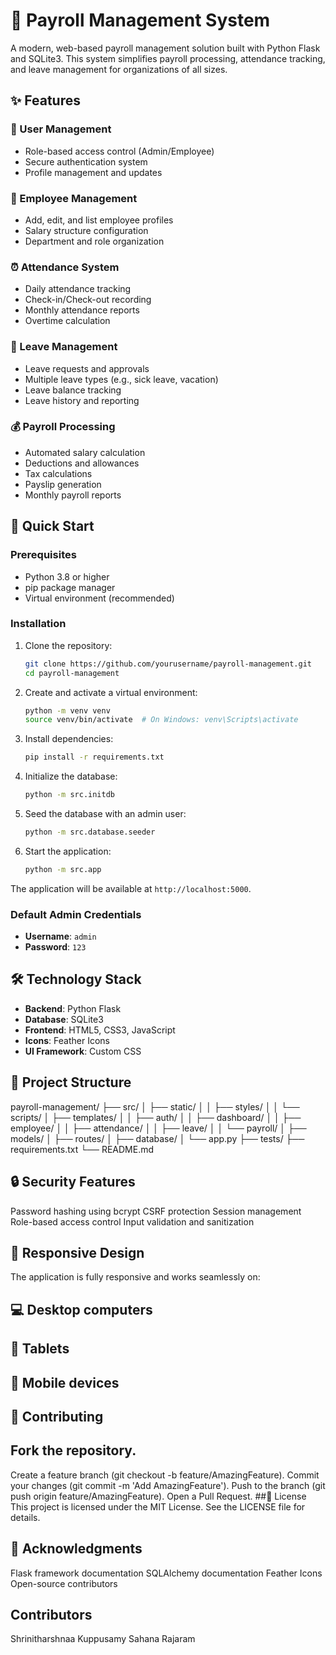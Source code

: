 # 🏢 Payroll Management System

A modern, web-based payroll management solution built with Python Flask and SQLite3. This system simplifies payroll processing, attendance tracking, and leave management for organizations of all sizes.

## ✨ Features

### 👥 User Management
- Role-based access control (Admin/Employee)
- Secure authentication system
- Profile management and updates

### 👔 Employee Management
- Add, edit, and list employee profiles
- Salary structure configuration
- Department and role organization

### ⏰ Attendance System
- Daily attendance tracking
- Check-in/Check-out recording
- Monthly attendance reports
- Overtime calculation

### 📅 Leave Management
- Leave requests and approvals
- Multiple leave types (e.g., sick leave, vacation)
- Leave balance tracking
- Leave history and reporting

### 💰 Payroll Processing
- Automated salary calculation
- Deductions and allowances
- Tax calculations
- Payslip generation
- Monthly payroll reports

## 🚀 Quick Start

### Prerequisites
- Python 3.8 or higher
- pip package manager
- Virtual environment (recommended)

### Installation

1. Clone the repository:
   ```bash
   git clone https://github.com/yourusername/payroll-management.git
   cd payroll-management
   ```

2. Create and activate a virtual environment:
   ```bash
   python -m venv venv
   source venv/bin/activate  # On Windows: venv\Scripts\activate
   ```

3. Install dependencies:
   ```bash
   pip install -r requirements.txt
   ```

4. Initialize the database:
   ```bash
   python -m src.initdb
   ```

5. Seed the database with an admin user:
   ```bash
   python -m src.database.seeder
   ```

6. Start the application:
   ```bash
   python -m src.app
   ```

The application will be available at `http://localhost:5000`.

### Default Admin Credentials
- **Username**: `admin`
- **Password**: `123`

## 🛠️ Technology Stack

- **Backend**: Python Flask
- **Database**: SQLite3
- **Frontend**: HTML5, CSS3, JavaScript
- **Icons**: Feather Icons
- **UI Framework**: Custom CSS

## 📁 Project Structure

payroll-management/
├── src/
│   ├── static/
│   │   ├── styles/
│   │   └── scripts/
│   ├── templates/
│   │   ├── auth/
│   │   ├── dashboard/
│   │   ├── employee/
│   │   ├── attendance/
│   │   ├── leave/
│   │   └── payroll/
│   ├── models/
│   ├── routes/
│   ├── database/
│   └── app.py
├── tests/
├── requirements.txt
└── README.md


## 🔒 Security Features
Password hashing using bcrypt
CSRF protection
Session management
Role-based access control
Input validation and sanitization

## 📱 Responsive Design
The application is fully responsive and works seamlessly on:

## 💻 Desktop computers
## 💪 Tablets
## 📱 Mobile devices
## 🤝 Contributing
## Fork the repository.
Create a feature branch (git checkout -b feature/AmazingFeature).
Commit your changes (git commit -m 'Add AmazingFeature').
Push to the branch (git push origin feature/AmazingFeature).
Open a Pull Request.
##📝 License
This project is licensed under the MIT License. See the LICENSE file for details.

## 🙏 Acknowledgments
Flask framework documentation
SQLAlchemy documentation
Feather Icons
Open-source contributors

## Contributors
Shrinitharshnaa Kuppusamy
Sahana Rajaram

